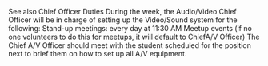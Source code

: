 See also Chief Officer Duties
During the week, the Audio/Video Chief Officer will be in charge of setting up the Video/Sound system for the following:
Stand-up meetings: every day at 11:30 AM
Meetup events (if no one volunteers to do this for meetups, it will default to ChiefA/V Officer)
The Chief A/V Officer should meet with the student scheduled for the position next to brief them on how to set up all A/V equipment.